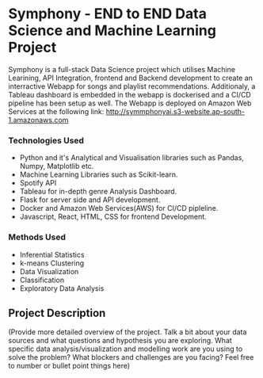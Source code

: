 # Symphony - END to END Data Science and Machine Learning Project
Symphony is a full-stack Data Science project which utilises Machine Learining, API Integration, frontend and Backend development to create an interractive Webapp for
songs and playlist recommendations. Additionaly, a Tableau dashboard is embedded in the webapp is dockerised and a CI/CD pipeline has been setup as well. The Webapp is deployed on Amazon Web
Services at the following link: http://symmphonyai.s3-website.ap-south-1.amazonaws.com

### Technologies Used
* Python and it's Analytical and Visualisation libraries such as Pandas, Numpy, Matplotlib etc.
* Machine Learning Libraries such as Scikit-learn.
* Spotify API
* Tableau for in-depth genre Analysis Dashboard.
* Flask for server side and API development.
* Docker and Amazon Web Services(AWS) for CI/CD pipleline.
* Javascript, React, HTML, CSS for frontend Development.

  
### Methods Used
* Inferential Statistics
* k-means Clustering
* Data Visualization
* Classification
* Exploratory Data Analysis


## Project Description
(Provide more detailed overview of the project.  Talk a bit about your data sources and what questions and hypothesis you are exploring. What specific data analysis/visualization and modelling work are you using to solve the problem? What blockers and challenges are you facing?  Feel free to number or bullet point things here)

